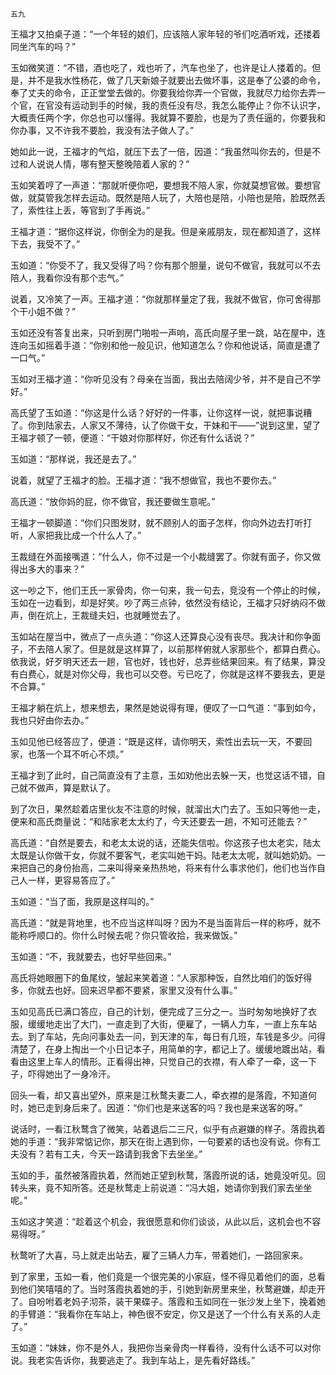     五九 

   王福才又拍桌子道：“一个年轻的娘们，应该陪人家年轻的爷们吃酒听戏，还搂着同坐汽车的吗？”

   玉如微笑道：“不错，酒也吃了，戏也听了，汽车也坐了，也许是让人搂着的。但是，并不是我水性杨花，做了几天新娘子就要出去做坏事，这是奉了公婆的命令，奉了丈夫的命令，正正堂堂去做的。你要我给你弄一个官做，我就尽力给你去弄一个官，在官没有运动到手的时候，我的责任没有尽，我怎么能停止？你不认识字，大概责任两个字，你总也可以懂得。我就算不要脸，也是为了责任逼的，你要我和你办事，又不许我不要脸，我没有法子做人了。”

   她如此一说，王福才的气焰，就压下去了一倍，因道：“我虽然叫你去的，但是不过和人说说人情，哪有整天整晚陪着人家的？”

   玉如笑着哼了一声道：“那就听便你吧，要想我不陪人家，你就莫想官做。要想官做，就莫管我怎样去运动。既然是陪人玩了，大陪也是陪，小陪也是陪，脸既然丢了，索性往上丢，等官到了手再说。”

   王福才道：“据你这样说，你倒全为的是我。但是亲戚朋友，现在都知道了，这样下去，我受不了。”

   玉如道：“你受不了，我又受得了吗？你有那个胆量，说句不做官，我就可以不去陪人，我看你没有那个志气。”

   说着，又冷笑了一声。王福才道：“你就那样量定了我，我就不做官，你可舍得那个干小姐不做？”

   玉如还没有答复出来，只听到房门啪啦一声响，高氏向屋子里一跳，站在屋中，连连向玉如摇着手道：“你别和他一般见识，他知道怎么？你和他说话，简直是遭了一口气。”

   玉如对王福才道：“你听见没有？母亲在当面，我出去陪阔少爷，并不是自己不学好。”

   高氏望了玉如道：“你这是什么话？好好的一件事，让你这样一说，就把事说糟了。你到陆家去，人家又不薄待，认了你做干女，干妹和干——”说到这里，望了王福才顿了一顿，便道：“干娘对你那样好，你还有什么话说？”

   玉如道：“那样说，我还是去了。”

   说着，就望了王福才的脸。王福才道：“我不想做官，我也不要你去。”

   高氏道：“放你妈的屁，你不做官，我还要做生意呢。”

   王福才一顿脚道：“你们只图发财，就不顾别人的面子怎样，你向外边去打听打听，人家把我比成一个什么人了。”

   王裁缝在外面接嘴道：“什么人，你不过是一个小裁缝罢了。你就有面子，你又做得出多大的事来？”

   这一吵之下，他们王氏一家骨肉，你一句来，我一句去，竞没有一个停止的时候，玉如在一边看到，却是好笑。吵了两三点钟，依然没有结论，王福才只好纳闷不做声，倒在炕上，王裁缝夫妇，也就睡觉去了。

   玉如站在屋当中，微点了一点头道：“你这人还算良心没有丧尽。我决计和你争面子，不去陪人家了。但是就是这样算了，以前那样俯就人家那些个，都算白费心。依我说，好歹明天还去一趟，官也好，钱也好，总弄些结果回来。有了结果，算没有白费心，就是对你父母，我也可以交卷。亏已吃了，你就是这样不要我去，更是不合算。”

   王福才躺在炕上，想来想去，果然是她说得有理，便叹了一口气道：“事到如今，我也只好由你去办。”

   玉如见他已经答应了，便道：“既是这样，请你明天，索性出去玩一天，不要回家，也落一个耳不听心不烦。”

   王福才到了此时，自己简直没有了主意，玉如劝他出去躲一天，也觉这话不错，自己就不做声，算是默认了。

   到了次日，果然趁着店里伙友不注意的时候，就溜出大门去了。玉如只等他一走，便来和高氏商量说：“和陆家老太太约了，今天还要去一趟，不知可还能去？”

   高氏道：“自然是要去，和老太太说的话，还能失信啦。你这孩子也太老实，陆太太既是认你做干女，你就不要客气，老实叫她干妈。陆老太太呢，就叫她奶奶。一来把自己的身份抬高，二来叫得亲亲热热地，将来有什么事求他们，他们也当作自己人一样，更容易答应了。”

   玉如道：“当了面，我原是这样叫的。”

   高氏道：“就是背地里，也不应当这样叫呀？因为不是当面背后一样的称呼，就不能称呼顺口的。你什么时候去呢？你只管收拾，我来做饭。”

   玉如道：“不，我就要去，也好早些回来。”

   高氏将她眼圈下的鱼尾纹，皱起来笑着道：“人家那种饭，自然比咱们的饭好得多，你就去也好。回来迟早都不要紧，家里又没有什么事。”

   玉如见高氏已满口答应，自己的计划，便完成了三分之一。当时匆匆地换好了衣服，缓缓地走出了大门，一直走到了大街，便雇了，一辆人力车，一直上东车站去。到了车站，先向问事处去一问，到天津的车，每日有几班，车钱是多少。问得清楚了，在身上掏出一个小日记本子，用简单的字，都记上了。缓缓地踱出站，看看由这里上车人的情形。正看得出神，只觉自己的衣襟，有人牵了一牵，这一下子，吓得她出了一身冷汗。

   回头一看，却又喜出望外，原来是江秋鹜夫妻二人，牵衣襟的是落霞，不知道何时，她已走到身后来了。因道：“你们也是来送客的吗？我也是来送客的呀。”

   说话时，一看江秋鹜含了微笑，站着退后二三尺，似乎有点避嫌的样子。落霞执着她的手道：“我非常惦记你，那天在街上遇到你，一句要紧的话也没有说。你有工夫没有？若有工夫，今天一路请到我舍下去坐坐。”

   玉如的手，虽然被落霞执着，然而她正望到秋鹜，落霞所说的话，她竟没听见。回转头来，竟不知所答。还是秋鹜走上前说道：“冯大姐，她请你到我们家去坐坐呢。”

   玉如这才笑道：“趁着这个机会，我很愿意和你们谈谈，从此以后，这机会也不容易得呀。”

   秋鹜听了大喜，马上就走出站去，雇了三辆人力车，带着她们，一路回家来。

   到了家里，玉如一看，他们竟是一个很完美的小家庭，怪不得见着他们的面，总看到他们笑嘻嘻的了。当时落霞执着她的手，引她到新房里来坐，秋鹜避嫌，却走开了。自吩咐着老妈子沏茶，装干果碟子。落霞和玉如同在一张沙发上坐下，挽着她的手臂道：“我看你在车站上，神色很不安定，你又是送了一个什么有关系的人走了。”

   玉如道：“妹妹，你不是外人，我把你当亲骨肉一样看待，没有什么话不可以对你说。我老实告诉你，我要逃走了。我到车站上，是先看好路线。”

